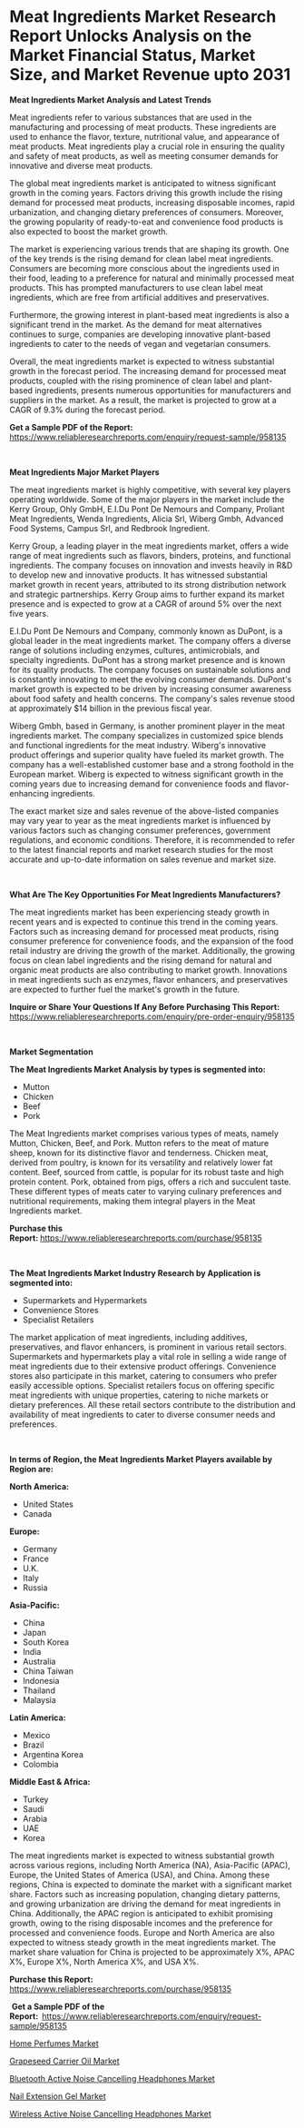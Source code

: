 <p><h1>Meat Ingredients Market Research Report Unlocks Analysis on the Market Financial Status, Market Size, and Market Revenue upto 2031</h1></p><p><strong>Meat Ingredients Market Analysis and Latest Trends</strong></p>
<p><p>Meat ingredients refer to various substances that are used in the manufacturing and processing of meat products. These ingredients are used to enhance the flavor, texture, nutritional value, and appearance of meat products. Meat ingredients play a crucial role in ensuring the quality and safety of meat products, as well as meeting consumer demands for innovative and diverse meat products.</p><p>The global meat ingredients market is anticipated to witness significant growth in the coming years. Factors driving this growth include the rising demand for processed meat products, increasing disposable incomes, rapid urbanization, and changing dietary preferences of consumers. Moreover, the growing popularity of ready-to-eat and convenience food products is also expected to boost the market growth.</p><p>The market is experiencing various trends that are shaping its growth. One of the key trends is the rising demand for clean label meat ingredients. Consumers are becoming more conscious about the ingredients used in their food, leading to a preference for natural and minimally processed meat products. This has prompted manufacturers to use clean label meat ingredients, which are free from artificial additives and preservatives.</p><p>Furthermore, the growing interest in plant-based meat ingredients is also a significant trend in the market. As the demand for meat alternatives continues to surge, companies are developing innovative plant-based ingredients to cater to the needs of vegan and vegetarian consumers.</p><p>Overall, the meat ingredients market is expected to witness substantial growth in the forecast period. The increasing demand for processed meat products, coupled with the rising prominence of clean label and plant-based ingredients, presents numerous opportunities for manufacturers and suppliers in the market. As a result, the market is projected to grow at a CAGR of 9.3% during the forecast period.</p></p>
<p><strong>Get a Sample PDF of the Report:&nbsp;</strong> <a href="https://www.reliableresearchreports.com/enquiry/request-sample/958135">https://www.reliableresearchreports.com/enquiry/request-sample/958135</a></p>
<p>&nbsp;</p>
<p><strong>Meat Ingredients Major Market Players</strong></p>
<p><p>The meat ingredients market is highly competitive, with several key players operating worldwide. Some of the major players in the market include the Kerry Group, Ohly GmbH, E.I.Du Pont De Nemours and Company, Proliant Meat Ingredients, Wenda Ingredients, Alicia Srl, Wiberg Gmbh, Advanced Food Systems, Campus Srl, and Redbrook Ingredient.</p><p>Kerry Group, a leading player in the meat ingredients market, offers a wide range of meat ingredients such as flavors, binders, proteins, and functional ingredients. The company focuses on innovation and invests heavily in R&D to develop new and innovative products. It has witnessed substantial market growth in recent years, attributed to its strong distribution network and strategic partnerships. Kerry Group aims to further expand its market presence and is expected to grow at a CAGR of around 5% over the next five years.</p><p>E.I.Du Pont De Nemours and Company, commonly known as DuPont, is a global leader in the meat ingredients market. The company offers a diverse range of solutions including enzymes, cultures, antimicrobials, and specialty ingredients. DuPont has a strong market presence and is known for its quality products. The company focuses on sustainable solutions and is constantly innovating to meet the evolving consumer demands. DuPont's market growth is expected to be driven by increasing consumer awareness about food safety and health concerns. The company's sales revenue stood at approximately $14 billion in the previous fiscal year.</p><p>Wiberg Gmbh, based in Germany, is another prominent player in the meat ingredients market. The company specializes in customized spice blends and functional ingredients for the meat industry. Wiberg's innovative product offerings and superior quality have fueled its market growth. The company has a well-established customer base and a strong foothold in the European market. Wiberg is expected to witness significant growth in the coming years due to increasing demand for convenience foods and flavor-enhancing ingredients.</p><p>The exact market size and sales revenue of the above-listed companies may vary year to year as the meat ingredients market is influenced by various factors such as changing consumer preferences, government regulations, and economic conditions. Therefore, it is recommended to refer to the latest financial reports and market research studies for the most accurate and up-to-date information on sales revenue and market size.</p></p>
<p>&nbsp;</p>
<p><strong>What Are The Key Opportunities For Meat Ingredients Manufacturers?</strong></p>
<p><p>The meat ingredients market has been experiencing steady growth in recent years and is expected to continue this trend in the coming years. Factors such as increasing demand for processed meat products, rising consumer preference for convenience foods, and the expansion of the food retail industry are driving the growth of the market. Additionally, the growing focus on clean label ingredients and the rising demand for natural and organic meat products are also contributing to market growth. Innovations in meat ingredients such as enzymes, flavor enhancers, and preservatives are expected to further fuel the market's growth in the future.</p></p>
<p><strong>Inquire or Share Your Questions If Any Before Purchasing This Report:</strong> <a href="https://www.reliableresearchreports.com/enquiry/pre-order-enquiry/958135">https://www.reliableresearchreports.com/enquiry/pre-order-enquiry/958135</a></p>
<p>&nbsp;</p>
<p><strong>Market Segmentation</strong></p>
<p><strong>The Meat Ingredients Market Analysis by types is segmented into:</strong></p>
<p><ul><li>Mutton</li><li>Chicken</li><li>Beef</li><li>Pork</li></ul></p>
<p><p>The Meat Ingredients market comprises various types of meats, namely Mutton, Chicken, Beef, and Pork. Mutton refers to the meat of mature sheep, known for its distinctive flavor and tenderness. Chicken meat, derived from poultry, is known for its versatility and relatively lower fat content. Beef, sourced from cattle, is popular for its robust taste and high protein content. Pork, obtained from pigs, offers a rich and succulent taste. These different types of meats cater to varying culinary preferences and nutritional requirements, making them integral players in the Meat Ingredients market.</p></p>
<p><strong>Purchase this Report:&nbsp;</strong><a href="https://www.reliableresearchreports.com/purchase/958135">https://www.reliableresearchreports.com/purchase/958135</a></p>
<p>&nbsp;</p>
<p><strong>The Meat Ingredients Market Industry Research by Application is segmented into:</strong></p>
<p><ul><li>Supermarkets and Hypermarkets</li><li>Convenience Stores</li><li>Specialist Retailers</li></ul></p>
<p><p>The market application of meat ingredients, including additives, preservatives, and flavor enhancers, is prominent in various retail sectors. Supermarkets and hypermarkets play a vital role in selling a wide range of meat ingredients due to their extensive product offerings. Convenience stores also participate in this market, catering to consumers who prefer easily accessible options. Specialist retailers focus on offering specific meat ingredients with unique properties, catering to niche markets or dietary preferences. All these retail sectors contribute to the distribution and availability of meat ingredients to cater to diverse consumer needs and preferences.</p></p>
<p>&nbsp;</p>
<p><strong>In terms of Region, the Meat Ingredients Market Players available by Region are:</strong></p>
<p>
    <p> <strong> North America: </strong>
        <ul>
            <li>United States</li>
            <li>Canada</li>
        </ul>
        </p> 
    <p> <strong> Europe: </strong>
        <ul>
            <li>Germany</li>
            <li>France</li>
            <li>U.K.</li>
            <li>Italy</li>
            <li>Russia</li>
        </ul>
        </p> 
    <p> <strong> Asia-Pacific: </strong>
        <ul>
            <li>China</li>
            <li>Japan</li>
            <li>South Korea</li>
            <li>India</li>
            <li>Australia</li>
            <li>China Taiwan</li>
            <li>Indonesia</li>
            <li>Thailand</li>
            <li>Malaysia</li>
        </ul>
        </p> 
    <p> <strong> Latin America: </strong>
        <ul>
            <li>Mexico</li>
            <li>Brazil</li>
            <li>Argentina Korea</li>
            <li>Colombia</li>
        </ul>
        </p> 
    <p> <strong> Middle East & Africa: </strong>
        <ul>
            <li>Turkey</li>
            <li>Saudi</li>
            <li>Arabia</li>
            <li>UAE</li>
            <li>Korea</li>
        </ul>
    </p>
    </p>
<p><p>The meat ingredients market is expected to witness substantial growth across various regions, including North America (NA), Asia-Pacific (APAC), Europe, the United States of America (USA), and China. Among these regions, China is expected to dominate the market with a significant market share. Factors such as increasing population, changing dietary patterns, and growing urbanization are driving the demand for meat ingredients in China. Additionally, the APAC region is anticipated to exhibit promising growth, owing to the rising disposable incomes and the preference for processed and convenience foods. Europe and North America are also expected to witness steady growth in the meat ingredients market. The market share valuation for China is projected to be approximately X%, APAC X%, Europe X%, North America X%, and USA X%.</p></p>
<p><strong>Purchase this Report: </strong><a href="https://www.reliableresearchreports.com/purchase/958135">https://www.reliableresearchreports.com/purchase/958135</a></p>
<p>&nbsp;<strong>Get a Sample PDF of the Report:&nbsp;&nbsp;</strong><a href="https://www.reliableresearchreports.com/enquiry/request-sample/958135">https://www.reliableresearchreports.com/enquiry/request-sample/958135</a></p>
<p><strong></strong></p>
<p><p><a href="https://medium.com/@caleighhane2777/home-perfumes-market-size-market-outlook-and-market-forecast-2024-to-2031-0861ccc68b6c">Home Perfumes Market</a></p><p><a href="https://medium.com/@caleighhane2777/grapeseed-carrier-oil-market-exploring-market-share-market-trends-and-future-growth-b679f80798cf">Grapeseed Carrier Oil Market</a></p><p><a href="https://medium.com/@caleighhane2777/bluetooth-active-noise-cancelling-headphones-nbsp-market-focuses-on-market-share-size-and-eaa3736fb5c2">Bluetooth Active Noise Cancelling Headphones Market</a></p><p><a href="https://medium.com/@caleighhane2777/analyzing-nail-extension-gel-market-global-industry-perspective-and-forecast-2024-to-2031-47df596e3a9b">Nail Extension Gel Market</a></p><p><a href="https://medium.com/@caleighhane2777/wireless-active-noise-cancelling-headphones-market-report-reveals-the-latest-trends-and-growth-f2d26fd96519">Wireless Active Noise Cancelling Headphones Market</a></p></p>
